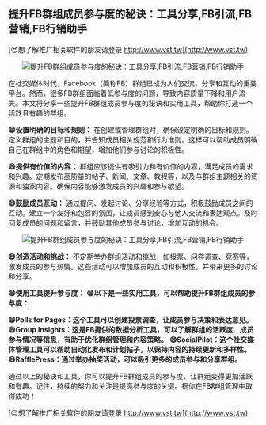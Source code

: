 ## **提升FB群组成员参与度的秘诀：工具分享,FB引流,FB营销,FB行销助手**

[😍想了解推广相关软件的朋友请登录 http://www.vst.tw](http://www.vst.tw)

 <center><img src="https://vst.tw/MP4/tuiguang/png/3.png" alt="提升FB群组成员参与度的秘诀：工具分享,FB引流,FB营销,FB行销助手"></center>

在社交媒体时代，Facebook（简称FB）群组已成为人们交流、分享和互动的重要平台。然而，很多FB群组面临着低参与度的问题，导致内容质量下降和用户流失。本文将分享一些提升FB群组成员参与度的秘诀和实用工具，帮助你打造一个活跃且有趣的群组。

**😄设置明确的目标和规则：**
在创建或管理群组时，确保设定明确的目标和规则。定义群组的主题和目的，并告知成员相关规范和行为准则。这样可以帮助成员明确自己在群组中的角色和期望，增加他们参与讨论的积极性。

**😄提供有价值的内容：**
群组应该提供有吸引力和有价值的内容，满足成员的需求和兴趣。定期发布高质量的帖子、新闻、文章、教程等，以及与群组主题相关的资源和独家内容。确保内容能够激发成员的兴趣和参与欲望。

**😄鼓励成员互动：**
通过提问、发起讨论、分享经验等方式，积极鼓励成员之间的互动。建立一个友好和包容的氛围，让成员感到安心与他人交流和表达观点。及时回复成员的问题和留言，并鼓励其他成员参与讨论，增加互动的机会。

 <center><img src="https://vst.tw/MP4/tuiguang/png/1.png" alt="提升FB群组成员参与度的秘诀：工具分享,FB引流,FB营销,FB行销助手"></center>

**😄创造活动和挑战：**
不定期举办群组活动和挑战，如投票、问卷调查、竞赛等，激发成员的参与热情。这些活动可以增加成员的互动和积极性，并带来更多的讨论和分享。

**😄使用工具提升参与度：**
**😄以下是一些实用工具，可以帮助提升FB群组成员的参与度：**

**😄Polls for Pages：这个工具可以创建投票调查，让成员参与决策和表达意见。**
**😄Group Insights：这是FB提供的数据分析工具，可以了解群组的活跃度、成员参与情况等信息，有助于优化群组管理和内容策略。**
**😄SocialPilot：这个社交媒体管理工具可以帮助自动化发布和计划帖子，以保持内容的持续更新和多样性。**
**😄RafflePress：通过举办抽奖活动，可以吸引更多的成员参与和分享群组。**

通过以上的秘诀和工具，你可以提升FB群组成员的参与度，让群组变得更加活跃和有趣。记住，持续的努力和关注是提高参与度的关键。祝你在FB群组管理中取得成功！

[😍想了解推广相关软件的朋友请登录 http://www.vst.tw](http://www.vst.tw)



